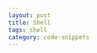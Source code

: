 ```yaml
---
layout: post
title: Shell
tags: shell
category: code-snippets
---
```


<script src="https://gist.github.com/selimslab/1b13b79da795a51c5d6ae920c35ff81b.js"></script>
